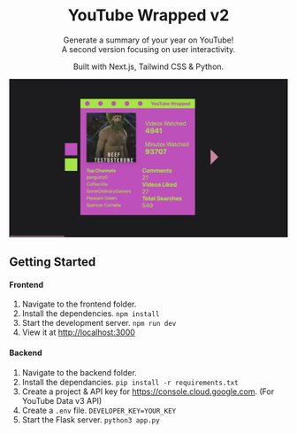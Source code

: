<div align="center">
<h1>YouTube Wrapped v2</h1>

<p> Generate a summary of your year on YouTube! <br/> 
 A second version focusing on user interactivity. </p>
<p> Built with Next.js, Tailwind CSS & Python.</p>

<img src="assets/result.png" />
</div>


## Getting Started
#### Frontend
1. Navigate to the frontend folder.
2. Install the dependencies.
  ```npm install```
3. Start the development server.
  ```npm run dev```
4. View it at [http://localhost:3000](http://localhost:3000)

#### Backend
1. Navigate to the backend folder.
2. Install the dependancies.
  ```pip install -r requirements.txt```
3. Create a project & API key for https://console.cloud.google.com.
  (For YouTube Data v3 API)
4. Create a `.env` file. 
  ```DEVELOPER_KEY=YOUR_KEY```
5. Start the Flask server.
  ```python3 app.py```